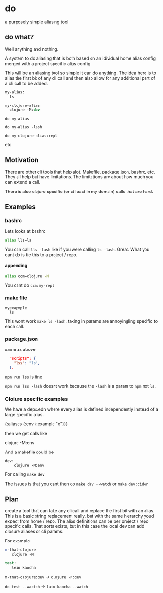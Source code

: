 # do

a purposely simple aliasing tool

## do what? 

Well anything and nothing.  

A system to do aliasing that is both based on an idividual home alias config merged with a project specific alias config.

This will be an aliasing tool so simple it can do anything.  The idea here is to alias the first bit of any cli call and then also allow for any additional part of a cli call to be added.

```do
my-alias:
  ls

my-clojure-alias
  clojure -M:dev
```

`do my-alias`

`do my-alias -lash`

`do my-clojure-alias:repl`

etc

## Motivation

There are other cli tools that help alot.  Makefile, package.json, bashrc, etc.  They all help but have limitations.  The limitations are about how much you can extend a call.

There is also clojure specific (or at least in my domain) calls that are hard.


## Examples

### bashrc

Lets looks at bashrc

```bash
alias lls=ls
```

You can call `lls -lash` like if you were calling `ls -lash`.  Great.  What you cant do is tie this to a project / repo. 

#### appending 

```bash
alias ccm=clojure -M
```

You cant do  `ccm:my-repl`

### make file

```
myexapmple
  ls
```

This wont work `make ls -lash`. taking in params are annoyingling specific to each call.

### package.json

same as above

```json
  "scripts": {
    "lss": "ls",
  },
```

`npm run lss` is fine

`npm run lss -lash` doesnt work because the `-lash` is a param to `npm` not `ls`.

### Clojure specific examples

We have a deps.edn where every alias is defined independently instead of a large specific alias.

{:aliases {:env {:example "x"}}}

then we get calls like 

clojure -M:env

And a makefile could be 

```make
dev:
	clojure -M:env
```

For calling `make dev`

The issues is that you cant then do `make dev --watch` or `make dev:cider`

## Plan

create a tool that can take any cli call and replace the first bit with an alias.  This is a basic string replacement really, but with the same hierarchy youd expect from home / repo.  The alias definitions can be per project / repo specific calls. That sorta exists, but in this case the local dev can add closure aliases or cli params.

For example 

```do
m-that-clojure
   clojure -M

test:
   lein kaocha
```

`m-that-clojure:dev` -> `clojure -M:dev`

`do test --wactch` -> `lain kaocha --watch`

